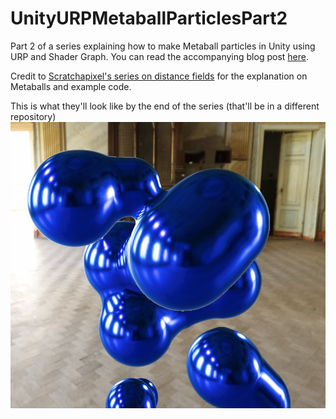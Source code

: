 # UnityURPMetaballParticlesPart2
Part 2 of a series explaining how to make Metaball particles in Unity using URP and Shader Graph. You can read the accompanying blog post [here](https://bronsonzgeb.com/index.php/2021/03/06/particle-metaballs-in-unity-using-urp-and-shader-graph-part-2/).

Credit to [Scratchapixel's series on distance fields](https://www.scratchapixel.com/lessons/advanced-rendering/rendering-distance-fields/basic-sphere-tracer) for the explanation on Metaballs and example code.

This is what they'll look like by the end of the series (that'll be in a different repository)
![Example](https://github.com/bzgeb/UnityURPMetaballParticlesPart1/blob/main/Metaballs.png)
